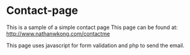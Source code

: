 # Contact-page
This is a sample of a simple contact page
This page can be found at: http://www.nathanwkong.com/contactme

This page uses javascript for form validation and php to send the email.

